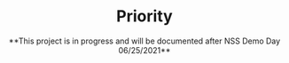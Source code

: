 <h1 align="center">Priority</h1>

<p align="center">**This project is in progress and will be documented after NSS Demo Day 06/25/2021**</p>